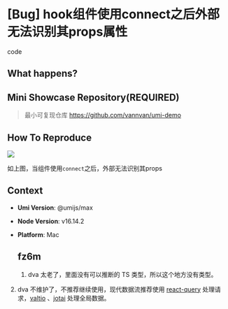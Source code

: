 # [Bug] hook组件使用connect之后外部无法识别其props属性

code<!--
感谢您向我们反馈问题，为了高效的解决问题，我们期望你能提供以下信息：
-->

## What happens?

<!-- A clear and concise description of what the bug is. -->
<!-- 清晰的描述下遇到的问题。-->

## Mini Showcase Repository(REQUIRED)

> 最小可复现仓库 https://github.com/vannvan/umi-demo

<!-- 为节约大家的时间，无复现步骤的 ISSUE 会被关闭，提供之后再 REOPEN -->
<!-- YOUR_REPOSITORY_URL on github or stackbliz -->

## How To Reproduce

![](https://p.ipic.vip/96vxfj.png)

如上图，当组件使用`connect`之后，外部无法识别其props

<!-- 请提供复现链接/步骤，错误日志以及相关配置 -->

## Context

- **Umi Version**: @umijs/max
- **Node Version**: v16.14.2
- **Platform**: Mac

  ## fz6m

  1. dva 太老了，里面没有可以推断的 TS 类型，所以这个地方没有类型。

2. dva 不维护了，不推荐继续使用，现代数据流推荐使用 [react-query](https://umijs.org/docs/max/react-query) 处理请求，[valtio](https://umijs.org/docs/max/valtio) 、[jotai](https://github.com/pmndrs/jotai) 处理全局数据。
